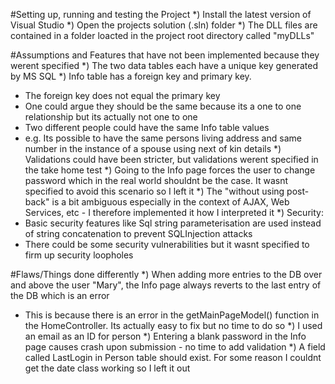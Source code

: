 #Setting up, running and testing the Project
*) Install the latest version of Visual Studio
*) Open the projects solution (.sln) folder
*) The DLL files are contained in a folder loacted in the project root directory called "myDLLs"

#Assumptions and Features that have not been implemented because they werent specified
*) The two data tables each have a unique key generated by MS SQL
*) Info table has a foreign key and primary key.
   - The foreign key does not equal the primary key
   - One could argue they should be the same because its a one to one relationship but its actually not one to one
   - Two different people could have the same Info table values
   - e.g. Its possible to have the same persons living address and same number in the instance of a spouse using next of kin details
*) Validations could have been stricter, but validations werent specified in the take home test
*) Going to the Info page forces the user to change password which in the real world shouldnt be the case. It wasnt specified to avoid this scenario so I left it
*) The "without using post-back" is a bit ambiguous especially in the context of AJAX, Web Services, etc - I therefore implemented it how I interpreted it
*) Security:
   - Basic security features like Sql string parameterisation are used instead of string concatenation to prevent SQLInjection attacks
   - There could be some security vulnerabilities but it wasnt specified to firm up security loopholes
     
#Flaws/Things done differently
*) When adding more entries to the DB over and above the user "Mary", the Info page always reverts to the last entry of the DB which is an error
   - This is because there is an error in the getMainPageModel() function in the HomeController. Its actually easy to fix but no time to do so
*) I used an email as an ID for person
*) Entering a blank password in the Info page causes crash upon submission - no time to add validation
*) A field called LastLogin in Person table should exist. For some reason I couldnt get the date class working so I left it out